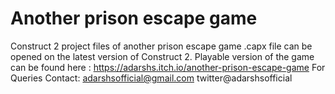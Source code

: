 # Another prison escape game
 Construct 2 project files of another prison escape game
.capx file can be opened on the latest version of Construct 2.
Playable version of the game can be found here : https://adarshs.itch.io/another-prison-escape-game
For Queries Contact:
adarshsofficial@gmail.com
twitter@adarshsofficial
